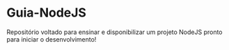 # Guia-NodeJS
Repositório voltado para ensinar e disponibilizar um projeto NodeJS pronto para iniciar o desenvolvimento!
